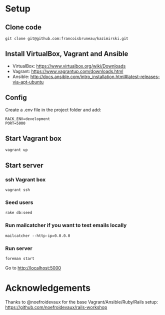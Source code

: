 # Setup

## Clone code

    git clone git@github.com:francoisbruneau/kazimirski.git

## Install VirtualBox, Vagrant and Ansible
* VirtualBox: https://www.virtualbox.org/wiki/Downloads
* Vagrant: https://www.vagrantup.com/downloads.html
* Ansible: http://docs.ansible.com/intro_installation.html#latest-releases-via-apt-ubuntu

## Config
Create a .env file in the project folder and add:

    RACK_ENV=development
    PORT=5000

## Start Vagrant box

    vagrant up

## Start server

### ssh Vagrant box

    vagrant ssh
    
### Seed users

    rake db:seed

### Run mailcatcher if you want to test emails locally

    mailcatcher --http-ip=0.0.0.0

### Run server

    foreman start

Go to [http://localhost:5000](http://localhost:5000)

# Acknowledgements

Thanks to @noefroidevaux for the base Vagrant/Ansible/Ruby/Rails setup:
https://github.com/noefroidevaux/rails-workshop